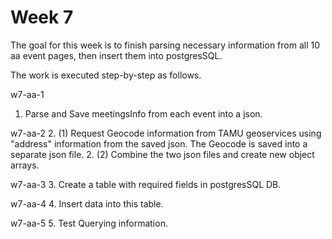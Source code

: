 # Week 7

The goal for this week is to finish parsing necessary information from all 10 aa event pages, then insert them into postgresSQL.

The work is executed step-by-step as follows. 

w7-aa-1
1. Parse and Save meetingsInfo from each event into a json.

w7-aa-2
2. (1) Request Geocode information from TAMU geoservices using "address" information from the saved json. The Geocode is saved into a separate json file.
2. (2) Combine the two json files and create new object arrays.

w7-aa-3
3. Create a table with required fields in postgresSQL DB.

w7-aa-4
4. Insert data into this table.

w7-aa-5
5. Test Querying information. 
